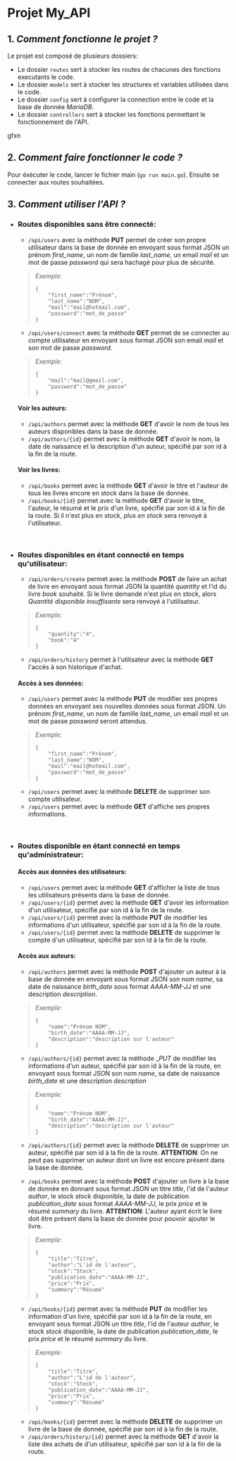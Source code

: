 # __Projet My_API__

## 1. ___Comment fonctionne le projet ?___

Le projet est composé de plusieurs dossiers:
* Le dossier `routes` sert à stocker les routes de chacunes des fonctions executants le code.
* Le dossier `models` sert à stocker les structures et variables utilisées dans le code.
* Le dossier `config` sert à configurer la connection entre le code et la base de donnée *MariaDB*.
* Le dossier `controllers` sert à stocker les fonctions permettant le fonctionnement de l'API.

gfxn
## 2. ___Comment faire fonctionner le code ?___

Pour éxécuter le code, lancer le fichier main (`go run main.go`). Ensuite se connecter aux routes souhaitées.


## 3. ___Comment utiliser l'API ?___

* ### __Routes disponibles sans être connecté:__

  * `/api/users` avec la méthode __PUT__ permet de créer son propre utilisateur dans la base de donnée en envoyant sous format JSON un prénom *first_name*, un nom de famille *last_name*, un email *mail* et un mot de passe *password* qui sera hachagé pour plus de sécurité.
  > *Exemple:*
  > ```
  > {
  >     "first_name":"Prénom",
  >     "last_name":"NOM",
  >     "mail":"mail@hotmail.com",
  >     "password":"mot_de_passe"
  > }
  > ```

  * `/api/users/connect` avec la méthode __GET__ permet de se connecter au compte utilisateur en envoyant sous format JSON son email *mail* et son mot de passe *password*.
  > *Exemple:*
  > ```
  > {
  >     "mail":"mail@gmail.com",
  >     "password":"mot_de_passe"
  > }
  > ```

  #### Voir les auteurs:

  * `/api/authors` permet avec la méthode __GET__ d'avoir le nom de tous les auteurs disponibles dans la base de donnée.
  * `/api/authors/{id}` permet avec la méthode __GET__ d'avoir le nom, la date de naissance et la description d'un auteur, spécifié par son id à la fin de la route.

  #### Voir les livres:

  * `/api/books` permet avec la méthode __GET__ d'avoir le titre et l'auteur de tous les livres encore en stock dans la base de donnée.
  * `/api/books/{id}` permet avec la méthode __GET__ d'avoir le titre, l'auteur, le résumé et le prix d'un livre, spécifié par son id à la fin de la route. Si il n'est plus en stock, *plus en stock* sera renvoyé à l'utilisateur.

<br>

* ### __Routes disponibles en étant connecté en temps qu'utilisateur:__
        
  * `/api/orders/create` permet avec la méthode __POST__ de faire un achat de livre en envoyant sous format JSON la quantité *quantity* et l'id du livre *book* souhaité. Si le livre demandé n'est plus en stock, alors *Quantité disponible insuffisante* sera renvoyé à l'utilisateur.
  > *Exemple:*
  > ```
  > {
  >     "quantity":"4",
  >     "book":"4"
  > }
  > ```

  * `/api/orders/history` permet à l'utilisateur avec la méthode __GET__ l'accès à son historique d'achat.

  #### Accès à ses données:

  * `/api/users` permet avec la méthode __PUT__ de modifier ses propres données en envoyant ses nouvelles données sous format JSON. Un prénom *first_name*, un nom de famille *last_name*, un email *mail* et un mot de passe *password* seront attendus.
  > *Exemple:*
  > ```
  > {
  >     "first_name":"Prénom",
  >     "last_name":"NOM",
  >     "mail":"mail@hotmail.com",
  >     "password":"mot_de_passe"
  > }
  > ```
  
  * `/api/users` permet avec la méthode __DELETE__ de supprimer son compte utilisateur.
  * `/api/users` permet avec la méthode __GET__ d'affiche ses propres informations.

<br>

* ### __Routes disponible en étant connecté en temps qu'administrateur:__

  #### Accès aux données des utilisateurs:

  * `/api/users` permet avec la méthode __GET__ d'afficher la liste de tous les utilisateurs présents dans la base de donnée.
  * `/api/users/{id}` permet avec la méthode __GET__ d'avoir les information d'un utilisateur, spécifié par son id à la fin de la route.
  * `/api/users/{id}` permet avec la méthode __PUT__ de modifier les informations d'un utilisateur, spécifié par son id à la fin de la route.
  * `/api/users/{id}` permet avec la méthode __DELETE__ de supprimer le compte d'un utilisateur, spécifié par son id à la fin de la route.

  #### Accès aux auteurs:

  * `/api/authors` permet avec la méthode __POST__ d'ajouter un auteur à la base de donnée en envoyant sous format JSON son nom *name*, sa date de naissance *birth_date* sous format *AAAA-MM-JJ* et une description *description*.
  > *Exemple:*
  > ```
  > {
  >     "name":"Prénom NOM",
  >     "birth_date":"AAAA-MM-JJ",
  >     "description":"description sur l'auteur"
  > }
  > ```

  * `/api/authors/{id}` permet avec la méthode __PUT_ de modifier les informations d'un auteur, spécifié par son id à la fin de la route, en envoyant sous format JSON son nom *name*, sa date de naissance *birth_date* et une description *description*
  > *Exemple:*
  > ```
  > {
  >     "name":"Prénom NOM",
  >     "birth_date":"AAAA-MM-JJ",
  >     "description":"description sur l'auteur"
  > }
  > ```

  * `/api/authors/{id}` permet avec la méthode __DELETE__ de supprimer un auteur, spécifié par son id à la fin de la route.
  **ATTENTION**: On ne peut pas supprimer un auteur dont un livre est encore présent dans la base de donnée.

  * `/api/books` permet avec la méthode __POST__ d'ajouter un livre à la base de donnée en donnant sous format JSON un titre *title*, l'id de l'auteur *author*, le stock *stock* disponible, la date de publication *publication_date* sous format *AAAA-MM-JJ*, le prix *price* et le résumé *summary* du livre.
  **ATTENTION**: L'auteur ayant écrit le livre doit être présent dans la base de donnée pour pouvoir ajouter le livre.
  > *Exemple:*
  > ```
  > {
  >     "title":"Titre",
  >     "author":"L'id de l'auteur",
  >     "stock":"Stock",
  >     "publication_date":"AAAA-MM-JJ",
  >     "price":"Prix",
  >     "summary":"Résumé"
  > }
  > ```

  * `/api/books/{id}` permet avec la méthode __PUT__ de modifier les information d'un livre, spécifié par son id à la fin de la route, en envoyant sous format JSON un titre *title*, l'id de l'auteur *author*, le stock *stock* disponible, la date de publication *publication_date*, le prix *price* et le résumé *summary* du livre.
  > *Exemple:*
  > ```
  > {
  >     "title":"Titre",
  >     "author":"L'id de l'auteur",
  >     "stock":"Stock",
  >     "publication_date":"AAAA-MM-JJ",
  >     "price":"Prix",
  >     "summary":"Résumé"
  > }
  > ```

  * `/api/books/{id}` permet avec la méthode __DELETE__ de supprimer un livre de la base de donnée, spécifié par son id à la fin de la route.
  * `/api/orders/history/{id}` permet avec la méthode __GET__ d'avoir la liste des achats de d'un utilisateur, spécifié par son id à la fin de la route.
